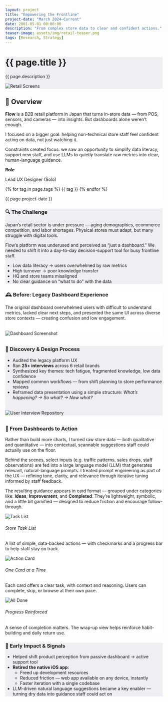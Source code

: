 ```yaml
---
layout: project
title: "Empowering the Frontline"
project-date: "March 2024–Current"
date: 2001-05-01 00:00:00
description: "From complex store data to clear and confident actions."
teaser-image: assets/img/retail-teaser.png
tags: [Research, Strategy]
---
```


<div class="full-width-section" style="background-color: #EDEFF2;">
  <div class="container content-wrapper">
    <h1>{{ page.title }}</h1>
    <p>{{ page.description }}</p>
    <div class="none">
      <img src="/assets/img/retail-teaser.png" class="img-fluid rounded" alt="Retail Screens">
    </div>
  </div>
</div>

<div class="full-width-section" style="background-color: #fff;">
  <div class="container content-wrapper">
    <div class="row">
      <div class="col-8">
        <h2>🎯 Overview</h2>
        <p><strong>Flow</strong> is a B2B retail platform in Japan that turns in-store data — from POS, sensors, and cameras — into insights. But dashboards alone weren’t enough.</p>
        <p>I focused on a bigger goal: helping non-technical store staff feel confident acting on data, not just watching it.</p>
        <p>Constraints created focus: we saw an opportunity to simplify data literacy, support new staff, and use LLMs to quietly translate raw metrics into clear, human-language guidance.</p>
      </div>
      <div class="col-4">
        <p><strong>Role</strong></p>
        <p>Lead UX Designer (Solo)</p>
        {% for tag in page.tags %}
        <span class="badge rounded-pill bg-dark">{{ tag }}</span>
        {% endfor %}
        <p>{{ page.project-date }}</p>
      </div>
    </div>
  </div>
</div>

<div class="full-width-section" style="background-color: #EDEFF2;">
  <div class="container content-wrapper">
    <h3>🔍 The Challenge</h3>
    <p>Japan’s retail sector is under pressure — aging demographics, ecommerce competition, and labor shortages. Physical stores must adapt, but many struggle with digital tools.</p>
    <p>Flow’s platform was underused and perceived as “just a dashboard.” We needed to shift it into a day-to-day decision-support tool for busy frontline staff.</p>
    <ul>
      <li>Low data literacy → users overwhelmed by raw metrics</li>
      <li>High turnover → poor knowledge transfer</li>
      <li>HQ and store teams misaligned</li>
      <li>No clear guidance on “what to do” with the data</li>
    </ul>
  </div>
</div>

<div class="full-width-section" style="background-color: #fff;">
  <div class="container content-wrapper">
    <h3>🕰️ Before: Legacy Dashboard Experience</h3>
    <p>The original dashboard overwhelmed users with difficult to understand metrics, lacked clear next steps, and presented the same UI across diverse store contexts — creating confusion and low engagement.</p>
    <div style="max-width: 600px; margin: 2rem auto;">
      <img src="/assets/img/legacy-dashboard.png" class="img-fluid rounded" alt="Dashboard Screenshot">
    </div>
  </div>
</div>

<div class="full-width-section" style="background-color: #EDEFF2;">
  <div class="container content-wrapper">
    <h3>🔎 Discovery & Design Process</h3>
    <ul>
      <li>Audited the legacy platform UX</li>
      <li>Ran <strong>25+ interviews</strong> across 6 retail brands</li>
      <li>Synthesized key themes: tech fatigue, fragmented knowledge, low data confidence</li>
      <li>Mapped common workflows — from shift planning to store performance reviews</li>
      <li>Reframed data presentation using a simple structure: <em>What’s happening? → So what? → Now what?</em></li>
    </ul>
    <div style="max-width: 600px; margin: 2rem auto;">
      <img src="/assets/img/interviews.png" class="img-fluid rounded" alt="User Interview Repository">
    </div>
  </div>
</div>

<div class="full-width-section" style="background-color: #fff;">
  <div class="container content-wrapper">
    <h3>🧩 From Dashboards to Action</h3>
    <p>Rather than build more charts, I turned raw store data — both qualitative and quantitative — into contextual, scannable suggestions staff could actually use on the floor.</p>
    <p>Behind the scenes, select inputs (e.g. traffic patterns, sales drops, staff observations) are fed into a large language model (LLM) that generates relevant, natural-language prompts. I treated prompt engineering as part of the UX — refining tone, clarity, and relevance through iterative tuning informed by staff feedback.</p>
    <p>The resulting guidance appears in card format — grouped under categories like: <strong>Ideas</strong>, <strong>Improvement</strong>, and <strong>Completed</strong>. They’re lightweight, symbolic, and a little bit gamified — designed to reduce friction and encourage follow-through.</p>
    <div class="row text-left mt-5">
      <div class="col-md-4 mb-4">
        <img src="/assets/img/flow-cards-tasklist.png" alt="Task List" class="img-fluid rounded mb-3">
        <h6>Store Task List</h6>
        <p>A list of simple, data-backed actions — with checkmarks and a progress bar to help staff stay on track.</p>
      </div>
      <div class="col-md-4 mb-4">
        <img src="/assets/img/flow-cards-task.png" alt="Action Card" class="img-fluid rounded mb-3">
        <h6>One Card at a Time</h6>
        <p>Each card offers a clear task, with context and reasoning. Users can complete, skip, or browse at their own pace.</p>
      </div>
      <div class="col-md-4 mb-4">
        <img src="/assets/img/flow-cards-complete.png" alt="All Done" class="img-fluid rounded mb-3">
        <h6>Progress Reinforced</h6>
        <p>A sense of completion matters. The wrap-up view helps reinforce habit-building and daily return use.</p>
      </div>
    </div>
  </div>
</div>

<div class="full-width-section" style="background-color: #EDEFF2;">
  <div class="container content-wrapper">
    <h3>👀 Early Impact & Signals</h3>
    <ul>
      <li>Helped shift product perception from passive dashboard → active support tool</li>
      <li><strong>Retired the native iOS app</strong>:
        <ul>
          <li>Freed up development resources</li>
          <li>Reduced friction — web app available on any device, instantly</li>
          <li>Faster iteration with a single codebase</li>
        </ul>
      </li>
      <li>LLM-driven natural language suggestions became a key enabler — turning dry data into guidance staff could act on</li>
    </ul>
  </div>
</div>
